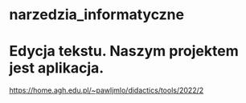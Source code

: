 # narzedzia_informatyczne
# Edycja tekstu. Naszym projektem jest aplikacja.
https://home.agh.edu.pl/~pawljmlo/didactics/tools/2022/2
